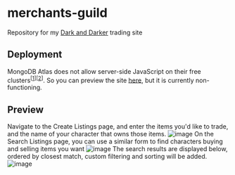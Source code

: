 
# merchants-guild
Repository for my [Dark and Darker](https://www.darkanddarker.com/) trading site

## Deployment

MongoDB Atlas does not allow server-side JavaScript on their free clusters<sup>[[1](https://github.com/brandta-1/merchants-guild/blob/main/server/controller/listing-controller.js#L152)][[2](https://www.mongodb.com/docs/atlas/reference/free-shared-limitations/)]</sup>. So you can preview the site [here](https://traders-guild-a1de141fdce9.herokuapp.com/), but it is currently non-functioning.

## Preview
Navigate to the Create Listings page, and enter the items you'd like to trade, and the name of your character that owns those items.
![image](https://github.com/brandta-1/merchants-guild/assets/116298512/95b06ce2-c53d-4c18-a57e-bf77864252f6)
On the Search Listings page, you can use a similar form to find characters buying and selling items you want
![image](https://github.com/brandta-1/merchants-guild/assets/116298512/62746857-fcef-4648-8b4e-e5a99ede8c37)
The search results are displayed below, ordered by closest match, custom filtering and sorting will be added.
![image](https://github.com/brandta-1/merchants-guild/assets/116298512/56aeea94-b48e-4353-a1b5-dd11a506784a)

